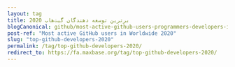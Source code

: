 ```yaml
---
layout: tag
title: برترین توسعه دهندگان گیت‌هاب 2020
blogCanonical: github/most-active-github-users-programmers-developers-in-worldwide/
post-ref: "Most active GitHub users in Worldwide 2020"
slug: "top-github-developers-2020"
permalink: /tag/top-github-developers-2020/
redirect_to: https://fa.maxbase.org/tag/top-github-developers-2020/
---
```

